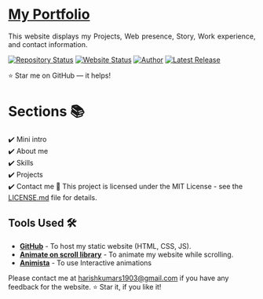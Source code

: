# <a href="https://harishkumarsivakumar.github.io/" target="_blank">My Portfolio</a>
<p align="justify">This website displays my Projects, Web presence, Story, Work experience, and contact information.</p>

[![Repository Status](https://img.shields.io/badge/Repository%20Status-Maintained-dark%20green.svg)](https://github.com/harishkumarsivakumar/harishkumarsivakumar.github.io.git)
[![Website Status](https://img.shields.io/badge/Website%20Status-Online-green)](https://harishkumarsivakumar.github.io/)
[![Author](https://img.shields.io/badge/Author-Harishkumar%20-purple.svg)](https://www.instagram.com/harishkumar.__05/profilecard/?igsh=Y3J1aHc4dTV5M2l6)
[![Latest Release](https://img.shields.io/badge/Latest%20Release-11%20Jan%202024-yellow.svg)](https://github.com/harishkumarsivakumar/harishkumarsivakumar.github.io.git)


:star: Star me on GitHub — it helps!

# Sections 📚

✔️ Mini intro\
✔️ About me \
✔️ Skills\
✔️ Projects\
✔️ Contact me
📄
This project is licensed under the MIT License - see the [LICENSE.md](./LICENSE) file for details.

## Tools Used 🛠️
* [<b>GitHub</b>](https://github.com/) - To host my static website (HTML, CSS, JS).
* [<b>Animate on scroll library</b>](https://github.com/michalsnik/aos) - To animate my website while scrolling.
* [<b>Animista</b>](https://animista.net/) - To use Interactive animations


Please contact me at harishkumars1903@gmail.com if you have any feedback for the website. :star: Star it, if you like it!
